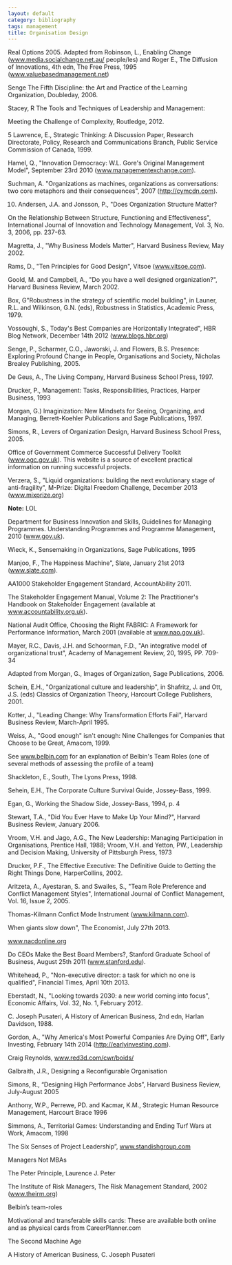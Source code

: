 ```yaml
---
layout: default
category: bibliography
tags: management
title: Organisation Design
---
```


Real Options 2005. Adapted from Robinson, L., Enabling Change (www.media.socialchange.net.au/ people/les) and Roger E., The Diffusion of Innovations, 4th edn, The Free Press, 1995 (www.valuebasedmanagement.net)

Senge The Fifth Discipline: the Art and Practice of the Learning Organization, Doubleday, 2006.

Stacey, R The Tools and Techniques of Leadership and Management:

Meeting the Challenge of Complexity, Routledge, 2012.

5 Lawrence, E., Strategic Thinking: A Discussion Paper, Research Directorate, Policy, Research and Communications Branch, Public Service Commission of Canada, 1999.

Hamel, Q., "Innovation Democracy: W.L. Gore's Original Management Model", September 23rd 2010 (www.managementexchange.com).

Suchman, A. "Organizations as machines, organizations as conversations: two core metaphors and their consequences", 2007 (http://cymcdn.com).

10. Andersen, J.A. and Jonsson, P., "Does Organization Structure Matter?

On the Relationship Between Structure, Functioning and Effectiveness", International Journal of Innovation and Technology Management, Vol. 3, No. 3, 2006, pp. 237-63.

Magretta, J., "Why Business Models Matter", Harvard Business Review, May 2002.

Rams, D., "Ten Principles for Good Design", Vitsoe (www.vitsoe.com).

Goold, M. and Campbell, A., "Do you have a well designed organization?", Harvard Business Review, March 2002.

Box, G"Robustness in the strategy of scientific model building", in Launer, R.L. and Wilkinson, G.N. (eds), Robustness in Statistics, Academic Press, 1979.

Vossoughi, S., Today's Best Companies are Horizontally Integrated", HBR Blog Network, December 14th 2012 (www.blogs.hbr.org)

Senge, P., Scharmer, C.O., Jaworski, J. and Flowers, B.S. Presence: Exploring Profound Change in People, Organisations and Society, Nicholas Brealey Publishing, 2005.

De Geus, A., The Living Company, Harvard Business School Press, 1997.

Drucker, P., Management: Tasks, Responsibilities, Practices, Harper Business, 1993

Morgan, G.) Imaginization: New Mindsets for Seeing, Organizing, and Managing, Berrett-Koehler Publications and Sage Publications, 1997.

Simons, R., Levers of Organization Design, Harvard Business School Press, 2005.

Office of Government Commerce Successful Delivery Toolkit (www.ogc.gov.uk). This website is a source of excellent practical information on running successful projects.

Verzera, S., "Liquid organizations: building the next evolutionary stage of anti-fragility", M-Prize: Digital Freedom Challenge, December 2013 (www.mixprize.org)

**Note:** LOL

Department for Business Innovation and Skills, Guidelines for Managing Programmes. Understanding Programmes and Programme Management, 2010 (www.gov.uk).

Wieck, K., Sensemaking in Organizations, Sage Publications, 1995

Manjoo, F., The Happiness Machine", Slate, January 21st 2013 (www.slate.com).

AA1000 Stakeholder Engagement Standard, AccountAbility 2011.

The Stakeholder Engagement Manual, Volume 2: The Practitioner's Handbook on Stakeholder Engagement (available at www.accountability.org.uk).

National Audit Office, Choosing the Right FABRIC: A Framework for Performance Information, March 2001 (available at www.nao.gov.uk).

Mayer, R.C., Davis, J.H. and Schoorman, F.D., "An integrative model of organizational trust", Academy of Management Review, 20, 1995, PP. 709-34

Adapted from Morgan, G., Images of Organization, Sage Publications, 2006.

Schein, E.H., "Organizational culture and leadership", in Shafritz, J. and Ott, J.S. (eds) Classics of Organization Theory, Harcourt College Publishers, 2001.

Kotter, J., "Leading Change: Why Transformation Efforts Fail", Harvard Business Review, March-April 1995.

Weiss, A., "Good enough" isn't enough: Nine Challenges for Companies that Choose to be Great, Amacom, 1999.

See www.belbin.com for an explanation of Belbin's Team Roles (one of several methods of assessing the profile of a team)

Shackleton, E., South, The Lyons Press, 1998.

Sehein, E.H., The Corporate Culture Survival Guide, Jossey-Bass, 1999.

Egan, G., Working the Shadow Side, Jossey-Bass, 1994, p. 4

Stewart, T.A., "Did You Ever Have to Make Up Your Mind?", Harvard Business Review, January 2006.

Vroom, V.H. and Jago, A.G., The New Leadership: Managing Participation in Organisations, Prentice Hall, 1988; Vroom, V.H. and Yetton, PW., Leadership and Decision Making, University of Pittsburgh Press, 1973

Drucker, P.F., The Effective Executive: The Definitive Guide to Getting the Right Things Done, HarperCollins, 2002.

Aritzeta, A., Ayestaran, S. and Swailes, S., "Team Role Preference and Conflict Management Styles", International Journal of Conflict Management, Vol. 16, Issue 2, 2005.

Thomas-Kilmann Confict Mode Instrument (www.kilmann.com).

When giants slow down", The Economist, July 27th 2013.

www.nacdonline.org

Do CEOs Make the Best Board Members?, Stanford Graduate School of Business, August 25th 2011 (www.stanford.edu).

Whitehead, P., "Non-executive director: a task for which no one is qualified", Financial Times, April 10th 2013.

Eberstadt, N., "Looking towards 2030: a new world coming into focus", Economic Affairs, Vol. 32, No. 1, February 2012.

C. Joseph Pusateri, A History of American Business, 2nd edn, Harlan Davidson, 1988.

Gordon, A., "Why America's Most Powerful Companies Are Dying Off", Early Investing, February 14th 2014 (http://earlyinvesting.com).

Craig Reynolds, www.red3d.com/cwr/boids/

Galbraith, J.R., Designing a Reconfigurable Organisation

Simons, R., “Designing High Performance Jobs”, Harvard Business Review, July-August 2005

Anthony, W.P., Perrewe, PD. and Kacmar, K.M., Strategic Human Resource Management, Harcourt Brace 1996

Simmons, A., Territorial Games: Understanding and Ending Turf Wars at Work, Amacom, 1998

The Six Senses of Project Leadership”, www.standishgroup.com

Managers Not MBAs

The Peter Principle, Laurence J. Peter

The Institute of Risk Managers, The Risk Management Standard, 2002 (www.theirm.org)

Belbin’s team-roles

Motivational and transferable skills cards: These are available both online and as physical cards from CareerPlanner.com

The Second Machine Age

A History of American Business, C. Joseph Pusateri
